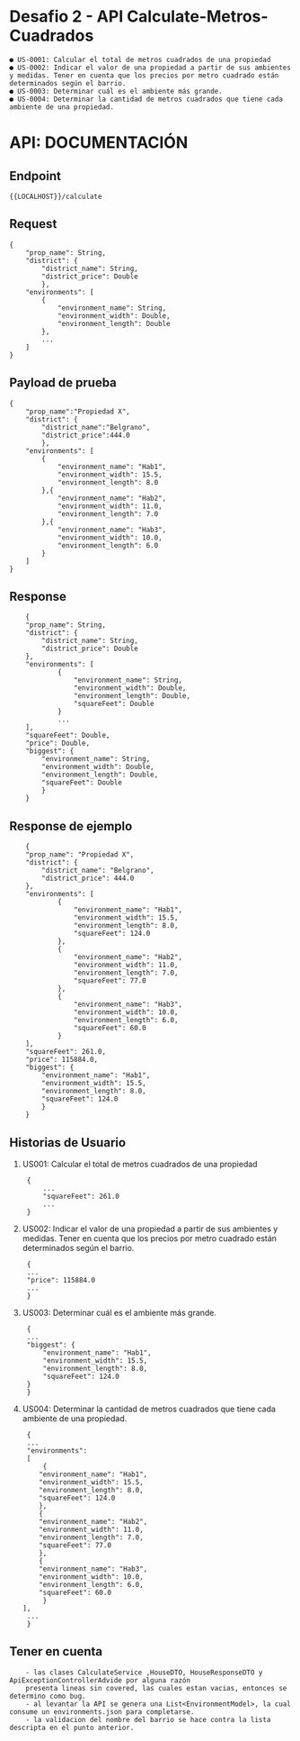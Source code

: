 #  Desafio 2 - API Calculate-Metros-Cuadrados

    ● US-0001: Calcular el total de metros cuadrados de una propiedad
    ● US-0002: Indicar el valor de una propiedad a partir de sus ambientes y medidas. Tener en cuenta que los precios por metro cuadrado están determinados según el barrio.
    ● US-0003: Determinar cuál es el ambiente más grande.
    ● US-0004: Determinar la cantidad de metros cuadrados que tiene cada ambiente de una propiedad.

# API: DOCUMENTACIÓN

## Endpoint
    
    {{LOCALHOST}}/calculate

## Request
    {
        "prop_name": String,
        "district": {
            "district_name": String,
            "district_price": Double
            },
        "environments": [
            {
                "environment_name": String, 
                "environment_width": Double,
                "environment_length": Double
            },
            ...
        ]
    }
    

## Payload de prueba

    {
        "prop_name":"Propiedad X",
        "district": {
            "district_name":"Belgrano",
            "district_price":444.0
            },
        "environments": [
            {
                "environment_name": "Hab1", 
                "environment_width": 15.5,
                "environment_length": 8.0
            },{
                "environment_name": "Hab2", 
                "environment_width": 11.0,
                "environment_length": 7.0
            },{
                "environment_name": "Hab3", 
                "environment_width": 10.0,
                "environment_length": 6.0
            }
        ]
    }

## Response
        {
        "prop_name": String,
        "district": {
            "district_name": String,
            "district_price": Double
        },
        "environments": [
                {
                    "environment_name": String,
                    "environment_width": Double,
                    "environment_length": Double,
                    "squareFeet": Double
                }
                ...
        ],
        "squareFeet": Double,
        "price": Double,
        "biggest": {
            "environment_name": String,
            "environment_width": Double,
            "environment_length": Double,
            "squareFeet": Double
            }
        }   
        

## Response de ejemplo

        {
        "prop_name": "Propiedad X",
        "district": {
            "district_name": "Belgrano",
            "district_price": 444.0
        },
        "environments": [
                {
                    "environment_name": "Hab1",
                    "environment_width": 15.5,
                    "environment_length": 8.0,
                    "squareFeet": 124.0
                },
                {
                    "environment_name": "Hab2",
                    "environment_width": 11.0,
                    "environment_length": 7.0,
                    "squareFeet": 77.0
                },
                {
                    "environment_name": "Hab3",
                    "environment_width": 10.0,
                    "environment_length": 6.0,
                    "squareFeet": 60.0
                }
        ],
        "squareFeet": 261.0,
        "price": 115884.0,
        "biggest": {
            "environment_name": "Hab1",
            "environment_width": 15.5,
            "environment_length": 8.0,
            "squareFeet": 124.0
            }
        }   

## Historias de Usuario

1. US001: Calcular el total de metros cuadrados de una propiedad
   

        {
            ...
            "squareFeet": 261.0
            ...
        }
   
2. US002: Indicar el valor de una propiedad a partir de sus ambientes y medidas. Tener en cuenta que los precios por metro cuadrado están determinados según el barrio.
  
 
        {
        ...
        "price": 115884.0
        ...
        }
        

3. US003: Determinar cuál es el ambiente más grande.


        {
        ...
        "biggest": {
            "environment_name": "Hab1",
            "environment_width": 15.5,
            "environment_length": 8.0,
            "squareFeet": 124.0
        }
        }

4. US004: Determinar la cantidad de metros cuadrados que tiene cada ambiente de una propiedad.


        {
        ...
        "environments": 
        [
            {
           "environment_name": "Hab1",
           "environment_width": 15.5,
           "environment_length": 8.0,
           "squareFeet": 124.0
           },
           {
           "environment_name": "Hab2",
           "environment_width": 11.0,
           "environment_length": 7.0,
           "squareFeet": 77.0
           },
           {
           "environment_name": "Hab3",
           "environment_width": 10.0,
           "environment_length": 6.0,
           "squareFeet": 60.0
            }
       ],
        ...
        }


## Tener en cuenta

        - las clases CalculateService ,HouseDTO, HouseResponseDTO y ApiExceptionControllerAdvide por alguna razón
        presenta lineas sin covered, las cuales estan vacias, entonces se determino como bug.
        - al levantar la API se genera una List<EnvironmentModel>, la cual consume un environments.json para completarse.
        - la validacion del nombre del barrio se hace contra la lista descripta en el punto anterior.